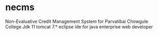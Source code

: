 # necms
Non-Evaluative Credit Management System for Parvatibai Chowgule College
Jdk 11
tomcat 7.*
eclipse ide for java enterprise web developer
